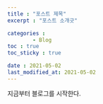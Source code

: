 ```yaml
---
title : "포스트 제목"
excerpt : "포스트 소개긋"

categories : 
        - Blog
toc : true
toc_sticky : true

date : 2021-05-02
last_modified_at: 2021-05-02
---
```


지금부터 블로그를 시작한다.


